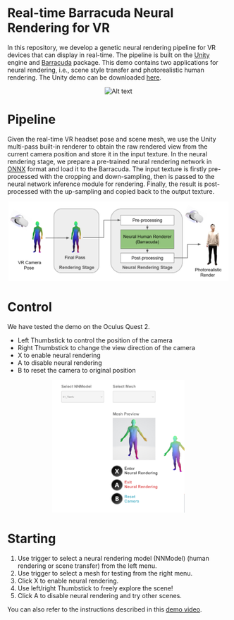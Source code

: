 # Real-time Barracuda Neural Rendering for VR

In this repository, we develop a genetic neural rendering pipeline for VR devices that can display in real-time. The pipeline is built on the [Unity](https://unity.com/) engine and [Barracuda](https://github.com/Unity-Technologies/barracuda-release) package. This demo contains two applications for neural rendering, i.e., scene style transfer and photorealistic human rendering. The Unity demo can be downloaded [here](https://drive.google.com/file/d/1KeoINYymnIi4PJmP1ra5V68eZgXrKZ82/view?usp=sharing).

<p align="center">
    <img title="lego" alt="Alt text" src="images/demo.gif" width="300">  
</p>

# Pipeline
Given the real-time VR headset pose and scene mesh, we use the Unity multi-pass built-in renderer to obtain the raw rendered view from the current camera position and store it in the input texture. In the neural rendering stage, we prepare a pre-trained neural rendering network in [ONNX](https://onnx.ai/) format and load it to the Barracuda. The input texture is firstly pre-processed with the cropping and down-sampling, then is passed to the neural network inference module for rendering. Finally, the result is post-processed with the up-sampling and copied back to the output texture. 

<p align="center">
    <img title="lego" alt="Alt text" src="images/pipeline.png" width="500">  
</p>

# Control
We have tested the demo on the Oculus Quest 2.
- Left Thumbstick to control the position of the camera
- Right Thumbstick to change the view direction of the camera
- X to enable neural rendering
- A to disable neural rendering
- B to reset the camera to original position

<p align="center">
    <img title="lego" alt="Alt text" src="images/screenshot.png" width="300">  
</p>

# Starting
1. Use trigger to select a neural rendering model (NNModel) (human rendering or scene transfer) from the left menu.
2. Use trigger to select a mesh for testing from the right menu. 
3. Click X to enable neural rendering. 
4. Use left/right Thumbstick to freely explore the scene! 
5. Click A to disable neural rendering and try other scenes.

You can also refer to the instructions described in this [demo video](https://drive.google.com/file/d/1kyHt-a0Jez78DYeuOTsv-oEHGvjLQuea/view).

